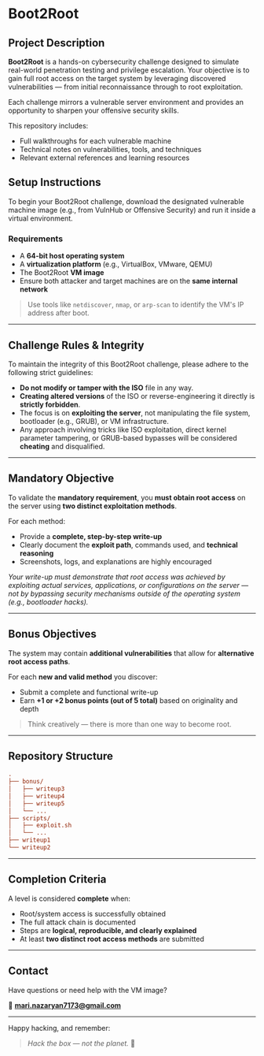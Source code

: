 # Boot2Root

## Project Description

**Boot2Root** is a hands-on cybersecurity challenge designed to simulate real-world penetration testing and privilege escalation. Your objective is to gain full root access on the target system by leveraging discovered vulnerabilities — from initial reconnaissance through to root exploitation.

Each challenge mirrors a vulnerable server environment and provides an opportunity to sharpen your offensive security skills.

This repository includes:

* Full walkthroughs for each vulnerable machine
* Technical notes on vulnerabilities, tools, and techniques
* Relevant external references and learning resources

## Setup Instructions

To begin your Boot2Root challenge, download the designated vulnerable machine image (e.g., from VulnHub or Offensive Security) and run it inside a virtual environment.

### Requirements

* A **64-bit host operating system**
* A **virtualization platform** (e.g., VirtualBox, VMware, QEMU)
* The Boot2Root **VM image**
* Ensure both attacker and target machines are on the **same internal network**

> Use tools like `netdiscover`, `nmap`, or `arp-scan` to identify the VM's IP address after boot.

---

## Challenge Rules & Integrity

To maintain the integrity of this Boot2Root challenge, please adhere to the following strict guidelines:

* **Do not modify or tamper with the ISO** file in any way.
* **Creating altered versions** of the ISO or reverse-engineering it directly is **strictly forbidden**.
* The focus is on **exploiting the server**, not manipulating the file system, bootloader (e.g., GRUB), or VM infrastructure.
* Any approach involving tricks like ISO exploitation, direct kernel parameter tampering, or GRUB-based bypasses will be considered **cheating** and disqualified.

---

## Mandatory Objective

To validate the **mandatory requirement**, you **must obtain root access** on the server using **two distinct exploitation methods**.

For each method:

* Provide a **complete, step-by-step write-up**
* Clearly document the **exploit path**, commands used, and **technical reasoning**
* Screenshots, logs, and explanations are highly encouraged

*Your write-up must demonstrate that root access was achieved by exploiting actual services, applications, or configurations on the server — not by bypassing security mechanisms outside of the operating system (e.g., bootloader hacks).*

---

## Bonus Objectives

The system may contain **additional vulnerabilities** that allow for **alternative root access paths**.

For each **new and valid method** you discover:

* Submit a complete and functional write-up
* Earn **+1 or +2 bonus points (out of 5 total)** based on originality and depth

> Think creatively — there is more than one way to become root.

---

## Repository Structure

```ini
.
├── bonus/
│   ├── writeup3
│   ├── writeup4
│   ├── writeup5
│   └── ...
├── scripts/
│   ├── exploit.sh
│   └── ...
├── writeup1
└── writeup2
```

---

## Completion Criteria

A level is considered **complete** when:

* Root/system access is successfully obtained
* The full attack chain is documented
* Steps are **logical, reproducible, and clearly explained**
* At least **two distinct root access methods** are submitted

---

## Contact

Have questions or need help with the VM image?

📧 **[mari.nazaryan7173@gmail.com](mailto:mari.nazaryan7173@gmail.com)**

---

Happy hacking, and remember:

> *Hack the box — not the planet.* 🐚
